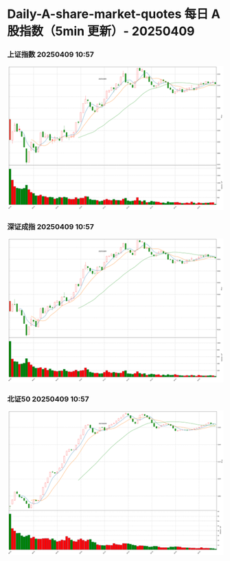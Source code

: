 
# Daily-A-share-market-quotes 每日 A 股指数（5min 更新）- 20250409

### 上证指数 20250409 10:57
![](./fig/2025/4/20250409-sh000001.png)

### 深证成指 20250409 10:57
![](./fig/2025/4/20250409-sz399001.png)

### 北证50 20250409 10:57
![](./fig/2025/4/20250409-bj899050.png)
